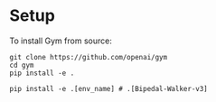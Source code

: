 # Setup

To install Gym from source:

```
git clone https://github.com/openai/gym
cd gym
pip install -e .

pip install -e .[env_name] # .[Bipedal-Walker-v3]
```
